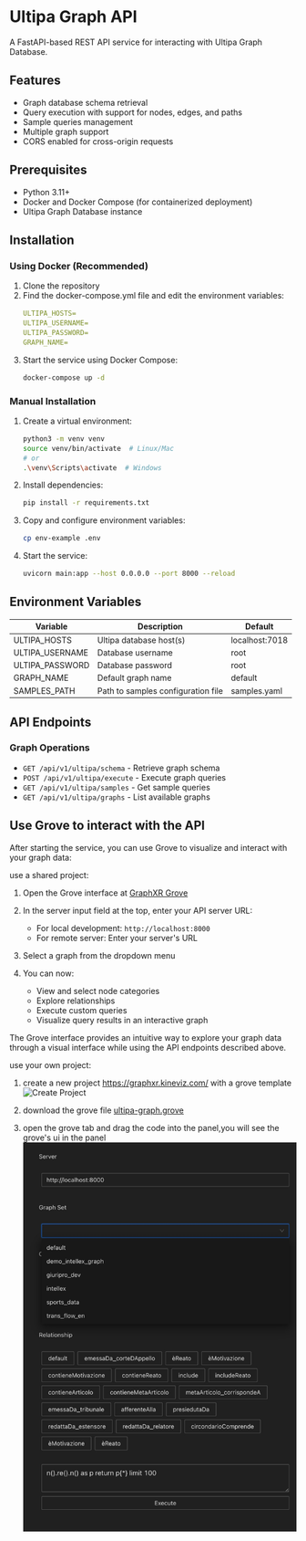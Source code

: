 # Ultipa Graph API

A FastAPI-based REST API service for interacting with Ultipa Graph Database.

## Features

- Graph database schema retrieval
- Query execution with support for nodes, edges, and paths
- Sample queries management
- Multiple graph support
- CORS enabled for cross-origin requests

## Prerequisites

- Python 3.11+
- Docker and Docker Compose (for containerized deployment)
- Ultipa Graph Database instance

## Installation

### Using Docker (Recommended)

1. Clone the repository
2. Find the docker-compose.yml file and edit the environment variables:
   ```yaml
   ULTIPA_HOSTS=
   ULTIPA_USERNAME=
   ULTIPA_PASSWORD=
   GRAPH_NAME=
   ```
3. Start the service using Docker Compose:
   ```bash
   docker-compose up -d
   ```

### Manual Installation

1. Create a virtual environment:
   ```bash
   python3 -m venv venv
   source venv/bin/activate  # Linux/Mac
   # or
   .\venv\Scripts\activate  # Windows
   ```

2. Install dependencies:
   ```bash
   pip install -r requirements.txt
   ```

3. Copy and configure environment variables:
   ```bash
   cp env-example .env
   ```

4. Start the service:
   ```bash
   uvicorn main:app --host 0.0.0.0 --port 8000 --reload
   ```

## Environment Variables

| Variable | Description | Default |
|----------|-------------|---------|
| ULTIPA_HOSTS | Ultipa database host(s) | localhost:7018 |
| ULTIPA_USERNAME | Database username | root |
| ULTIPA_PASSWORD | Database password | root |
| GRAPH_NAME | Default graph name | default |
| SAMPLES_PATH | Path to samples configuration file | samples.yaml |

## API Endpoints

### Graph Operations

- `GET /api/v1/ultipa/schema` - Retrieve graph schema
- `POST /api/v1/ultipa/execute` - Execute graph queries
- `GET /api/v1/ultipa/samples` - Get sample queries
- `GET /api/v1/ultipa/graphs` - List available graphs

## Use Grove to interact with the API

After starting the service, you can use Grove to visualize and interact with your graph data:

use a shared project:

1. Open the Grove interface at [GraphXR Grove](https://graphxr.kineviz.com/share/67595c55bcdae6c322c58738/Grove?userID=5c020fe520f1ed00216552c3&groveProjectId=67595c55bcdae6c322c58738&groveFileKey=ultipa-graph&groveVersion=0&groveFullscreen=true&groveReadonly=true&groveBlockMode=hide)

2. In the server input field at the top, enter your API server URL:
   - For local development: `http://localhost:8000`
   - For remote server: Enter your server's URL

3. Select a graph from the dropdown menu

4. You can now:
   - View and select node categories
   - Explore relationships
   - Execute custom queries
   - Visualize query results in an interactive graph

The Grove interface provides an intuitive way to explore your graph data through a visual interface while using the API endpoints described above.

use your own project:

1. create a new project https://graphxr.kineviz.com/  with a grove template
![Create Project](https://raw.githubusercontent.com/izhanghongbo/ultipa-graphxr-api/main/images/project-add.jpg)

2. download the grove file [ultipa-graph.grove](https://raw.githubusercontent.com/izhanghongbo/ultipa-graphxr-api/main/ultipa-graph.grove)
3. open the grove tab and drag the code into the panel,you will see the grove's ui in the panel
![Grove](https://raw.githubusercontent.com/izhanghongbo/ultipa-graphxr-api/main/images/grove.jpg)

